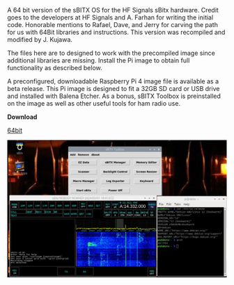 A 64 bit version of the sBITX OS for the HF Signals sBitx hardware. Credit goes to the developers at HF Signals and A. Farhan for writing the initial code. Honorable mentions to Rafael, Dave, and Jerry for carving the path for us with 64Bit libraries and instructions. This version was recompiled and modified by J. Kujawa.

The files here are to designed to work with the precompiled image since additional libraries are missing. Install the Pi image to obtain full functionality as described below.

A preconfigured, downloadable Raspberry Pi 4 image file is available as a beta release. This Pi image is designed to fit a 32GB SD card or USB drive and installed with Balena Etcher. As a bonus, sBITX Toolbox is preinstalled on the image as well as other useful tools for ham radio use.


****Download****


[64bit](https://github.com/drexjj/sbitx/releases/tag/sBitx-v3.02-64-Bit)



![sbitx64](sbitx64.JPG)
